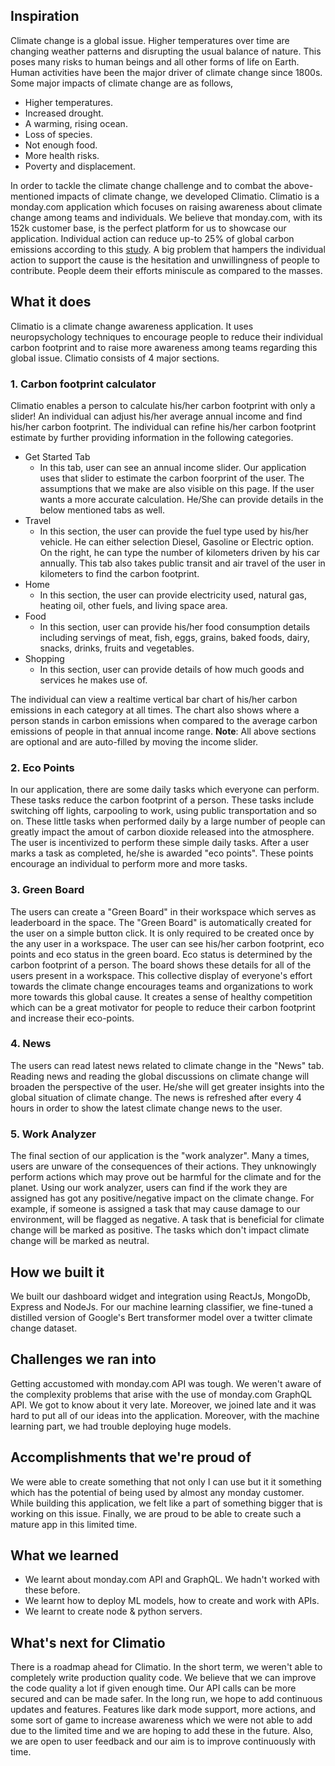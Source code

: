 ## Inspiration
Climate change is a global issue. Higher temperatures over time are changing weather patterns and disrupting the usual balance of nature. This poses many risks to human beings and all other forms of life on Earth. Human activities have been the major driver of climate change since 1800s. Some major impacts of climate change are as follows, 
- Higher temperatures.
- Increased drought.
- A warming, rising ocean.
- Loss of species.
- Not enough food.
- More health risks.
- Poverty and displacement.

In order to tackle the climate change challenge and to combat the above-mentioned impacts of climate change, we developed Climatio. Climatio is a monday.com application which focuses on raising awareness about climate change among teams and individuals. We believe that monday.com, with its 152k customer base, is the perfect platform for us to showcase our application. Individual action can reduce up-to 25% of global carbon emissions according to this [study](https://takethejump.org/latest/jump-launches-research-the-power-of-people). A big problem that hampers the individual action to support the cause is the hesitation and unwillingness of people to contribute. People deem their efforts miniscule as compared to the masses. 

## What it does
Climatio is a climate change awareness application. It uses neuropsychology techniques to encourage people to reduce their individual carbon footprint and to raise more awareness among teams regarding this global issue. Climatio consists of 4 major sections. 

### 1. Carbon footprint calculator
Climatio enables a person to calculate his/her carbon footprint with only a slider! An individual can adjust his/her average annual income and find his/her carbon footprint. The individual can refine his/her carbon footprint estimate by further providing information in the following categories.
- Get Started Tab
    - In this tab, user can see an annual income slider. Our application uses that slider to estimate the carbon foorprint of the user. The assumptions that we make are also visible on this page. If the user wants a more accurate calculation. He/She can provide details in the below mentioned tabs as well.
- Travel
    - In this section, the user can provide the fuel type used by his/her vehicle. He can either selection Diesel, Gasoline or Electric option. On the right, he can type the number of kilometers driven by his car annually. This tab also takes public transit and air travel of the user in kilometers to find the carbon footprint.
- Home
    - In this section, the user can provide electricity used, natural gas, heating oil, other fuels, and living space area. 
- Food
    - In this section, user can provide his/her food consumption details including servings of meat, fish, eggs, grains, baked foods, dairy, snacks, drinks, fruits and vegetables.
- Shopping
    - In this section, user can provide details of how much goods and services he makes use of. 

The individual can view a realtime vertical bar chart of his/her carbon emissions in each category at all times. The chart also shows where a person stands in carbon emissions when compared to the average carbon emissions of people in that annual income range.
**Note**: All above sections are optional and are auto-filled by moving the income slider.

### 2. Eco Points
In our application, there are some daily tasks which everyone can perform. These tasks reduce the carbon footprint of a person. These tasks include switching off lights, carpooling to work, using public transportation and so on. These little tasks when performed daily by a large number of people can greatly impact the amout of carbon dioxide released into the atmosphere. The user is incentivized to perform these simple daily tasks. After a user marks a task as completed, he/she is awarded "eco points". These points encourage an individual to perform more and more tasks.

### 3. Green Board
The users can create a "Green Board" in their workspace which serves as leaderboard in the space. The "Green Board" is automatically created for the user on a simple button click. It is only required to be created once by the any user in a workspace. The user can see his/her carbon footprint, eco points and eco status in the green board. Eco status is determined by the carbon footprint of a person. The board shows these details for all of the users present in a workspace. This collective display of everyone's effort towards the climate change encourages teams and organizations to work more towards this global cause. It creates a sense of healthy competition which can be a great motivator for people to reduce their carbon footprint and increase their eco-points.

### 4. News
The users can read latest news related to climate change in the "News" tab. Reading news and reading the global discussions on climate change will broaden the perspective of the user. He/she will get greater insights into the global situation of climate change. The news is refreshed after every 4 hours in order to show the latest climate change news to the user.

### 5. Work Analyzer
The final section of our application is the "work analyzer". Many a times, users are unware of the consequences of their actions. They unknowingly perform actions which may prove out be harmful for the climate and for the planet. Using our work analyzer, users can find if the work they are assigned has got any positive/negative impact on the climate change. For example, if someone is assigned a task that may cause damage to our environment, will be flagged as negative. A task that is beneficial for climate change will be marked as positive. The tasks which don't impact climate change will be marked as neutral.

## How we built it
We built our dashboard widget and integration using ReactJs, MongoDb, Express and NodeJs. For our machine learning classifier, we fine-tuned a distilled version of Google's Bert transformer model over a twitter climate change dataset. 

## Challenges we ran into
Getting accustomed with monday.com API was tough. We weren't aware of the complexity problems that arise with the use of monday.com GraphQL API. We got to know about it very late. Moreover, we joined late and it was hard to put all of our ideas into the application. Moreover, with the machine learning part, we had trouble deploying huge models.

## Accomplishments that we're proud of
We were able to create something that not only I can use but it it something which has the potential of being used by almost any monday customer. While building this application, we felt like a part of something bigger that is working on this issue. Finally, we are proud to be able to create such a mature app in this limited time.

## What we learned
- We learnt about monday.com API and GraphQL. We hadn't worked with these before.
- We learnt how to deploy ML models, how to create and work with APIs.
- We learnt to create node & python servers.

## What's next for Climatio
There is a roadmap ahead for Climatio. In the short term, we weren't able to completely write production quality code. We believe that we can improve the code quality a lot if given enough time. Our API calls can be more secured and can be made safer. In the long run, we hope to add continuous updates and features. Features like dark mode support, more actions, and some sort of game to increase awareness which we were not able to add due to the limited time and we are hoping to add these in the future. Also, we are open to user feedback and our aim is to improve continuously with time.
